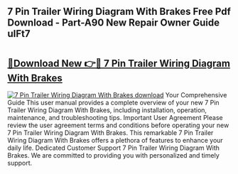 ## 7 Pin Trailer Wiring Diagram With Brakes Free Pdf Download - Part-A90 New Repair Owner Guide uIFt7

# <h2><a href="http://dfrv6j.blite.top/?on=7+Pin+Trailer+Wiring+Diagram+With+Brakes">🔗Download New 👉🔴 7 Pin Trailer Wiring Diagram With Brakes</a></h2>

[![7 Pin Trailer Wiring Diagram With Brakes download](https://i.imgur.com/lujVjoI.png)](http://dfrv6j.blite.top/?on=7+Pin+Trailer+Wiring+Diagram+With+Brakes)
Your Comprehensive Guide This user manual provides a complete overview of your new 7 Pin Trailer Wiring Diagram With Brakes, including installation, operation, maintenance, and troubleshooting tips. Important User Agreement Please review the user agreement terms and conditions before operating your new 7 Pin Trailer Wiring Diagram With Brakes. This remarkable 7 Pin Trailer Wiring Diagram With Brakes offers a plethora of features to enhance your daily life. Dedicated Customer Support 7 Pin Trailer Wiring Diagram With Brakes. We are committed to providing you with personalized and timely support.

